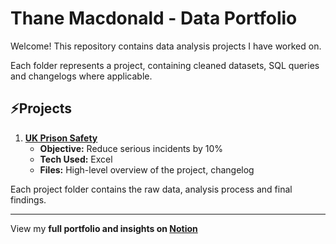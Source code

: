 # Thane Macdonald - Data Portfolio

Welcome! This repository contains data analysis projects I have worked on. 

Each folder represents a project, containing cleaned datasets, SQL queries and changelogs where applicable.

## ⚡Projects

1. **[UK Prison Safety](./project-uk-prison-safety/README.md)**
   - **Objective:** Reduce serious incidents by 10%
   - **Tech Used:** Excel
   - **Files:** High-level overview of the project, changelog


Each project folder contains the raw data, analysis process and final findings.

---
View my **full portfolio and insights on [Notion](https://gray-diascia-2f7.notion.site/Thane-Macdonald-Data-Portfolio-19f009096b56801cbf3ce5c6d4b54608?pvs=4)**
